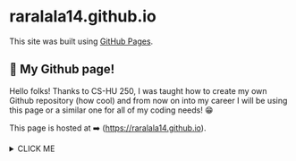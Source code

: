 # raralala14.github.io
This site was built using [GitHub Pages](https://pages.github.com/).


## 📍 My Github page!
Hello folks! Thanks to CS-HU 250, I was taught how to 
create my own Github repository (how cool) and from
now on into my career I will be using this page or
a similar one for all of my coding needs! 😁

This page is hosted at ➡️ (https://raralala14.github.io).

<details><summary>CLICK ME</summary>
<p>

#### We can hide anything, even code!

```ruby
   puts "Hello World"
```

</p>
</details>
